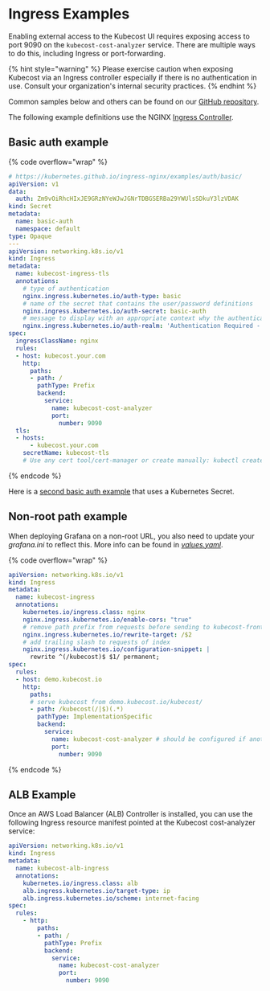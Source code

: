 # Ingress Examples

Enabling external access to the Kubecost UI requires exposing access to port 9090 on the `kubecost-cost-analyzer` service. There are multiple ways to do this, including Ingress or port-forwarding.

{% hint style="warning" %}
Please exercise caution when exposing Kubecost via an Ingress controller especially if there is no authentication in use. Consult your organization's internal security practices.
{% endhint %}

Common samples below and others can be found on our [GitHub repository](https://github.com/kubecost/poc-common-configurations/tree/main/ingress-examples).

The following example definitions use the NGINX [Ingress Controller](https://kubernetes.io/docs/concepts/services-networking/ingress-controllers/).

## Basic auth example

{% code overflow="wrap" %}
```yaml
# https://kubernetes.github.io/ingress-nginx/examples/auth/basic/
apiVersion: v1
data:
  auth: Zm9vOiRhcHIxJE9GRzNYeWJwJGNrTDBGSERBa29YWUlsSDkuY3lzVDAK
kind: Secret
metadata:
  name: basic-auth
  namespace: default
type: Opaque
---
apiVersion: networking.k8s.io/v1
kind: Ingress
metadata:
  name: kubecost-ingress-tls
  annotations:
    # type of authentication
    nginx.ingress.kubernetes.io/auth-type: basic
    # name of the secret that contains the user/password definitions
    nginx.ingress.kubernetes.io/auth-secret: basic-auth
    # message to display with an appropriate context why the authentication is required
    nginx.ingress.kubernetes.io/auth-realm: 'Authentication Required - kubecost'
spec:
  ingressClassName: nginx
  rules:
  - host: kubecost.your.com
    http:
      paths:
      - path: /
        pathType: Prefix
        backend:
          service:
            name: kubecost-cost-analyzer
            port:
              number: 9090
  tls:
  - hosts:
      - kubecost.your.com
    secretName: kubecost-tls
    # Use any cert tool/cert-manager or create manually: kubectl create secret tls kubecost-tls --cert /etc/letsencrypt/live/kubecost.your.com/fullchain.pem --key /etc/letsencrypt/live/kubecost.your.com/privkey.pem
```
{% endcode %}

Here is a [second basic auth example](https://kubernetes.github.io/ingress-nginx/examples/auth/basic/) that uses a Kubernetes Secret.

## Non-root path example

When deploying Grafana on a non-root URL, you also need to update your _grafana.ini_ to reflect this. More info can be found in [_values.yaml_](https://github.com/kubecost/cost-analyzer-helm-chart/blob/cae42c28e12ecf8f1ad13ee17be8ce6633380b96/cost-analyzer/values.yaml#L335-L339).

{% code overflow="wrap" %}
```yaml
apiVersion: networking.k8s.io/v1
kind: Ingress
metadata:
  name: kubecost-ingress
  annotations:
    kubernetes.io/ingress.class: nginx
    nginx.ingress.kubernetes.io/enable-cors: "true"
    # remove path prefix from requests before sending to kubecost-frontend
    nginx.ingress.kubernetes.io/rewrite-target: /$2
    # add trailing slash to requests of index
    nginx.ingress.kubernetes.io/configuration-snippet: |
      rewrite ^(/kubecost)$ $1/ permanent;
spec:
  rules:
  - host: demo.kubecost.io
    http:
      paths:
      # serve kubecost from demo.kubecost.io/kubecost/
      - path: /kubecost(/|$)(.*)
        pathType: ImplementationSpecific
        backend:
          service:
            name: kubecost-cost-analyzer # should be configured if another helm name or service address is used
            port:
              number: 9090
```
{% endcode %}

## ALB Example

Once an AWS Load Balancer (ALB) Controller is installed, you can use the following Ingress resource manifest pointed at the Kubecost cost-analyzer service:

```yaml
apiVersion: networking.k8s.io/v1
kind: Ingress
metadata:
  name: kubecost-alb-ingress
  annotations:
    kubernetes.io/ingress.class: alb
    alb.ingress.kubernetes.io/target-type: ip
    alb.ingress.kubernetes.io/scheme: internet-facing
spec:
  rules:
    - http:
        paths:
        - path: /
          pathType: Prefix
          backend:
            service:
              name: kubecost-cost-analyzer
              port:
                number: 9090
```
